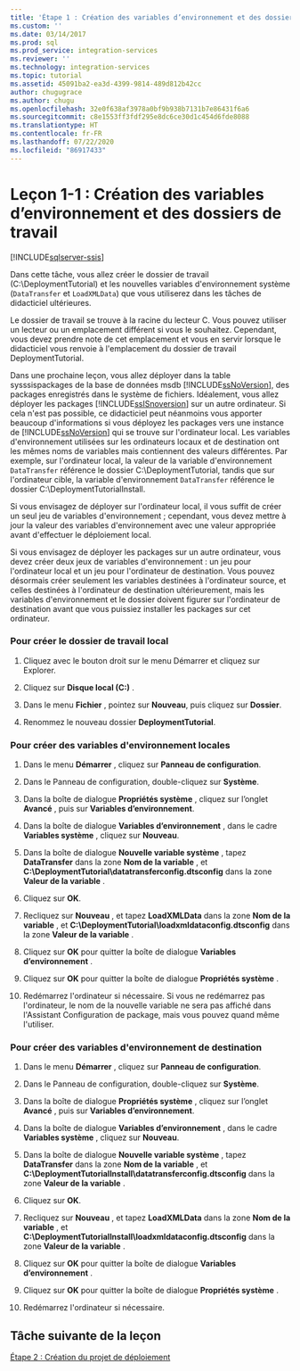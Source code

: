 ```yaml
---
title: 'Étape 1 : Création des variables d’environnement et des dossiers de travail | Microsoft Docs'
ms.custom: ''
ms.date: 03/14/2017
ms.prod: sql
ms.prod_service: integration-services
ms.reviewer: ''
ms.technology: integration-services
ms.topic: tutorial
ms.assetid: 45091ba2-ea3d-4399-9814-489d812b42cc
author: chugugrace
ms.author: chugu
ms.openlocfilehash: 32e0f638af3978a0bf9b938b7131b7e86431f6a6
ms.sourcegitcommit: c8e1553ff3fdf295e8dc6ce30d1c454d6fde8088
ms.translationtype: HT
ms.contentlocale: fr-FR
ms.lasthandoff: 07/22/2020
ms.locfileid: "86917433"
---
```

# <a name="lesson-1-1---creating-working-folders-and-environment-variables"></a>Leçon 1-1 : Création des variables d’environnement et des dossiers de travail

[!INCLUDE[sqlserver-ssis](../includes/applies-to-version/sqlserver-ssis.md)]


Dans cette tâche, vous allez créer le dossier de travail (C:\DeploymentTutorial) et les nouvelles variables d'environnement système (`DataTransfer` et `LoadXMLData`) que vous utiliserez dans les tâches de didacticiel ultérieures.  
  
Le dossier de travail se trouve à la racine du lecteur C. Vous pouvez utiliser un lecteur ou un emplacement différent si vous le souhaitez. Cependant, vous devez prendre note de cet emplacement et vous en servir lorsque le didacticiel vous renvoie à l'emplacement du dossier de travail DeploymentTutorial.  
  
Dans une prochaine leçon, vous allez déployer dans la table sysssispackages de la base de données msdb [!INCLUDE[ssNoVersion](../includes/ssnoversion-md.md)], des packages enregistrés dans le système de fichiers. Idéalement, vous allez déployer les packages [!INCLUDE[ssISnoversion](../includes/ssisnoversion-md.md)] sur un autre ordinateur. Si cela n'est pas possible, ce didacticiel peut néanmoins vous apporter beaucoup d'informations si vous déployez les packages vers une instance de [!INCLUDE[ssNoVersion](../includes/ssnoversion-md.md)] qui se trouve sur l'ordinateur local. Les variables d'environnement utilisées sur les ordinateurs locaux et de destination ont les mêmes noms de variables mais contiennent des valeurs différentes. Par exemple, sur l'ordinateur local, la valeur de la variable d'environnement `DataTransfer` référence le dossier C:\DeploymentTutorial, tandis que sur l'ordinateur cible, la variable d'environnement `DataTransfer` référence le dossier C:\DeploymentTutorialInstall.  
  
Si vous envisagez de déployer sur l'ordinateur local, il vous suffit de créer un seul jeu de variables d'environnement ; cependant, vous devez mettre à jour la valeur des variables d'environnement avec une valeur appropriée avant d'effectuer le déploiement local.  
  
Si vous envisagez de déployer les packages sur un autre ordinateur, vous devez créer deux jeux de variables d'environnement : un jeu pour l'ordinateur local et un jeu pour l'ordinateur de destination. Vous pouvez désormais créer seulement les variables destinées à l'ordinateur source, et celles destinées à l'ordinateur de destination ultérieurement, mais les variables d'environnement et le dossier doivent figurer sur l'ordinateur de destination avant que vous puissiez installer les packages sur cet ordinateur.  
  
### <a name="to-create-the-local-working-folder"></a>Pour créer le dossier de travail local  
  
1.  Cliquez avec le bouton droit sur le menu Démarrer et cliquez sur Explorer.  
  
2.  Cliquez sur **Disque local (C:)** .  
  
3.  Dans le menu **Fichier** , pointez sur **Nouveau**, puis cliquez sur **Dossier**.  
  
4.  Renommez le nouveau dossier **DeploymentTutorial**.  
  
### <a name="to-create-local-environment-variables"></a>Pour créer des variables d'environnement locales  
  
1.  Dans le menu **Démarrer** , cliquez sur **Panneau de configuration**.  
  
2.  Dans le Panneau de configuration, double-cliquez sur **Système**.  
  
3.  Dans la boîte de dialogue **Propriétés système** , cliquez sur l’onglet **Avancé** , puis sur **Variables d’environnement**.  
  
4.  Dans la boîte de dialogue **Variables d’environnement** , dans le cadre **Variables système** , cliquez sur **Nouveau**.  
  
5.  Dans la boîte de dialogue **Nouvelle variable système** , tapez **DataTransfer** dans la zone **Nom de la variable** , et **C:\DeploymentTutorial\datatransferconfig.dtsconfig** dans la zone **Valeur de la variable** .  
  
6.  Cliquez sur **OK**.  
  
7.  Recliquez sur **Nouveau** , et tapez **LoadXMLData** dans la zone **Nom de la variable** , et **C:\DeploymentTutorial\loadxmldataconfig.dtsconfig** dans la zone **Valeur de la variable** .  
  
8.  Cliquez sur **OK** pour quitter la boîte de dialogue **Variables d’environnement** .  
  
9. Cliquez sur **OK** pour quitter la boîte de dialogue **Propriétés système** .  
  
10. Redémarrez l'ordinateur si nécessaire. Si vous ne redémarrez pas l'ordinateur, le nom de la nouvelle variable ne sera pas affiché dans l'Assistant Configuration de package, mais vous pouvez quand même l'utiliser.  
  
### <a name="to-create-destination-environment-variables"></a>Pour créer des variables d'environnement de destination  
  
1.  Dans le menu **Démarrer** , cliquez sur **Panneau de configuration**.  
  
2.  Dans le Panneau de configuration, double-cliquez sur **Système**.  
  
3.  Dans la boîte de dialogue **Propriétés système** , cliquez sur l’onglet **Avancé** , puis sur **Variables d’environnement**.  
  
4.  Dans la boîte de dialogue **Variables d’environnement** , dans le cadre **Variables système** , cliquez sur **Nouveau**.  
  
5.  Dans la boîte de dialogue **Nouvelle variable système** , tapez **DataTransfer** dans la zone **Nom de la variable** , et **C:\DeploymentTutorialInstall\datatransferconfig.dtsconfig** dans la zone **Valeur de la variable** .  
  
6.  Cliquez sur **OK**.  
  
7.  Recliquez sur **Nouveau** , et tapez **LoadXMLData** dans la zone **Nom de la variable** , et **C:\DeploymentTutorialInstall\loadxmldataconfig.dtsconfig** dans la zone **Valeur de la variable** .  
  
8.  Cliquez sur **OK** pour quitter la boîte de dialogue **Variables d’environnement** .  
  
9. Cliquez sur **OK** pour quitter la boîte de dialogue **Propriétés système** .  
  
10. Redémarrez l'ordinateur si nécessaire.  
  
## <a name="next-task-in-lesson"></a>Tâche suivante de la leçon  
[Étape 2 : Création du projet de déploiement](../integration-services/lesson-1-2-creating-the-deployment-project.md)  
  
  
  
